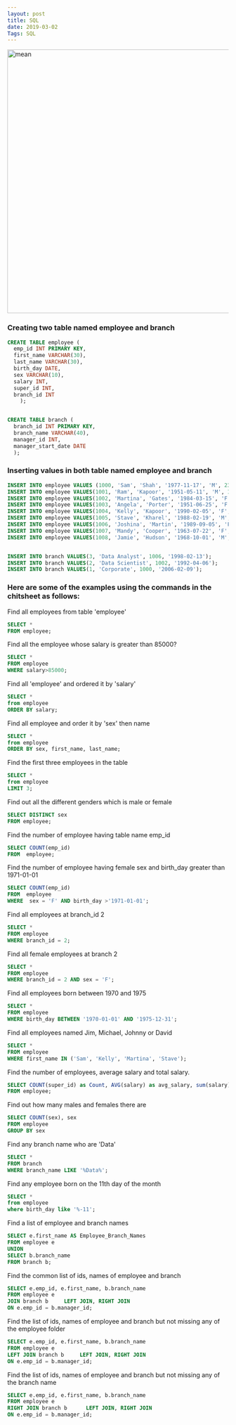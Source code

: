 ```yaml
---
layout: post
title: SQL
date: 2019-03-02
Tags: SQL
---
```

<img src="/assets/img/sql/sql_syntax.png" alt="mean" style="width:600px; margin-left: auto;
          margin-right: auto;"/>
### Creating two table named employee and branch
```sql
CREATE TABLE employee (
  emp_id INT PRIMARY KEY,
  first_name VARCHAR(30),
  last_name VARCHAR(30),
  birth_day DATE,
  sex VARCHAR(10),
  salary INT,
  super_id INT,
  branch_id INT
    );


CREATE TABLE branch (
  branch_id INT PRIMARY KEY,
  branch_name VARCHAR(40),
  manager_id INT,
  manager_start_date DATE
  );
```

### Inserting values in both table named employee and branch
```sql
INSERT INTO employee VALUES (1000, 'Sam', 'Shah', '1977-11-17', 'M', 230000, 105, 2);
INSERT INTO employee VALUES(1001, 'Ram', 'Kapoor', '1951-05-11', 'M', 140000, 100, 1);
INSERT INTO employee VALUES(1002, 'Martina', 'Gates', '1984-03-15', 'F', 95000, 100, 3);
INSERT INTO employee VALUES(1003, 'Angela', 'Porter', '1951-06-25', 'F', 83000, 102, 2);
INSERT INTO employee VALUES(1004, 'Kelly', 'Kapoor', '1990-02-05', 'F', 65000, 102, 2);
INSERT INTO employee VALUES(1005, 'Stave', 'Kharel', '1988-02-19', 'M', 79000, 102, 2);
INSERT INTO employee VALUES(1006, 'Joshina', 'Martin', '1989-09-05', 'F', 88000, 100, 1);
INSERT INTO employee VALUES(1007, 'Mandy', 'Cooper', '1963-07-22', 'F', 75000, 106, 3);
INSERT INTO employee VALUES(1008, 'Jamie', 'Hudson', '1968-10-01', 'M', 61000, 106, 3);


INSERT INTO branch VALUES(3, 'Data Analyst', 1006, '1998-02-13');
INSERT INTO branch VALUES(2, 'Data Scientist', 1002, '1992-04-06');
INSERT INTO branch VALUES(1, 'Corporate', 1000, '2006-02-09');
```

### Here are some of the examples using the commands in the chitsheet as follows:

Find all employees from table 'employee'
```sql
SELECT *
FROM employee;
```

Find all the employee whose salary is greater than 85000?
```sql
SELECT *
FROM employee
WHERE salary>85000;
```

Find all 'employee' and ordered it by 'salary'
```sql
SELECT *
from employee
ORDER BY salary;
```

Find all employee and order it by 'sex' then name
```sql
SELECT *
from employee
ORDER BY sex, first_name, last_name;
```

Find the first three employees in the table
```sql
SELECT *
from employee
LIMIT 3;
```

Find out all the different genders which is male or female
```sql
SELECT DISTINCT sex
FROM employee;
```
Find the number of employee having table name emp_id
```sql
SELECT COUNT(emp_id)
FROM  employee;
```

Find the number of employee having female sex and birth_day greater than 1971-01-01
```sql
SELECT COUNT(emp_id)
FROM  employee
WHERE  sex = 'F' AND birth_day >'1971-01-01';
```
Find all employees at branch_id 2
```sql
SELECT *
FROM employee
WHERE branch_id = 2;
```

Find all female employees at branch 2
```sql
SELECT *
FROM employee
WHERE branch_id = 2 AND sex = 'F';
```

Find all employees born between 1970 and 1975
```sql
SELECT *
FROM employee
WHERE birth_day BETWEEN '1970-01-01' AND '1975-12-31';
```

Find all employees named Jim, Michael, Johnny or David
```sql
SELECT *
FROM employee
WHERE first_name IN ('Sam', 'Kelly', 'Martina', 'Stave');
```

Find the number of employees, average salary and total salary.
```sql
SELECT COUNT(super_id) as Count, AVG(salary) as avg_salary, sum(salary) as totalSalary
FROM employee;
```

Find out how many males and females there are
```sql
SELECT COUNT(sex), sex
FROM employee
GROUP BY sex
```

Find any branch name who are 'Data'
```sql
SELECT *
FROM branch
WHERE branch_name LIKE '%Data%';
```

Find any employee born on the 11th day of the month
```sql
SELECT *
from employee
where birth_day like '%-11';
```



Find a list of employee and branch names
```sql
SELECT e.first_name AS Employee_Branch_Names
FROM employee e
UNION
SELECT b.branch_name
FROM branch b;
```


Find the common list of ids, names of employee and branch
```sql
SELECT e.emp_id, e.first_name, b.branch_name
FROM employee e
JOIN branch b     LEFT JOIN, RIGHT JOIN
ON e.emp_id = b.manager_id;
```

Find the  list of ids, names of employee and branch but not missing any of the employee folder 
```sql
SELECT e.emp_id, e.first_name, b.branch_name
FROM employee e
LEFT JOIN branch b     LEFT JOIN, RIGHT JOIN
ON e.emp_id = b.manager_id;
```

Find the  list of ids, names of employee and branch but not missing any of the branch name
```sql
SELECT e.emp_id, e.first_name, b.branch_name
FROM employee e
RIGHT JOIN branch b      LEFT JOIN, RIGHT JOIN
ON e.emp_id = b.manager_id;
```
